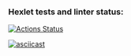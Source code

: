 ### Hexlet tests and linter status:
[![Actions Status](https://github.com/kotovann/frontend-project-46/actions/workflows/hexlet-check.yml/badge.svg)](https://github.com/kotovann/frontend-project-46/actions)

[![asciicast](https://asciinema.org/a/7NcMUSX3ob3oTkm79S67rQQq8.svg)](https://asciinema.org/a/7NcMUSX3ob3oTkm79S67rQQq8)